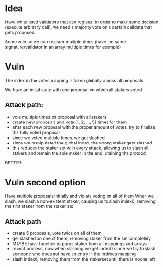 # Idea

Have whitelisted validators that can register. In order to make some decision (execute arbitrary call), we need a majority vote on a certain calldata that gets proposed.

Some vuln so we can register multiple times (have the same signature/validator in an array multiple times for example)




# Vuln

The index in the votes mapping is taken globally across all proposals

We have an initial state with one proposal on which all stakers voted

## Attack path:

* vote multiple times on proposal with all stakers
* create new proposals and vote [1, 2, ..., 5] times for them
* after each new proposal with the proper amount of votes, try to finalize the fully voted proposal
* since we voted multiple times, we get slashed
* since we manipulated the global index, the wrong staker gets slashed
* this reduces the staker set with every attack, allowing us to slash all stakers and remain the sole staker in the end, draining the protocol



BETTER:
# Vuln second option

Have multiple proposals initially and violate voting on all of them
When we slash, we slash a non-existent staker, causing us to slash index0, removing the first staker from the staker set

## Attack path

* create 5 proposals, vote twice on all of them
* get slashed on one of them, removing staker from the set completely
* MAYBE have function to purge staker from all mappings and arrays
* repeat process, now when slashing we get index0 since we try to slash someone who does not have an entry in the indexes mapping
* slash index0, removing them from the stakerset until there is noone left